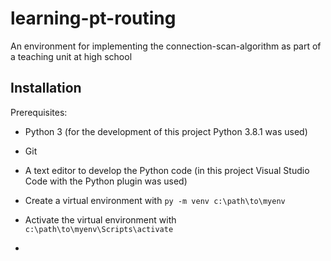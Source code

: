 # learning-pt-routing
An environment for implementing the connection-scan-algorithm as part of a teaching unit at high school

## Installation
Prerequisites:
- Python 3 (for the development of this project Python 3.8.1 was used)
- Git
- A text editor to develop the Python code (in this project Visual Studio Code with the Python plugin was used)

- Create a virtual environment with ```py -m venv c:\path\to\myenv```
- Activate the virtual environment with ```c:\path\to\myenv\Scripts\activate```
- 

